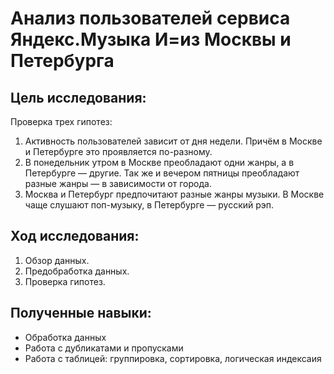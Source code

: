 # Анализ пользователей сервиса Яндекс.Музыка И=из Москвы и Петербурга

## Цель исследования:

Проверка трех гипотез:

1. Активность пользователей зависит от дня недели. Причём в Москве и Петербурге это проявляется по-разному.
2. В понедельник утром в Москве преобладают одни жанры, а в Петербурге — другие. Так же и вечером пятницы преобладают разные жанры — в зависимости от города.
3. Москва и Петербург предпочитают разные жанры музыки. В Москве чаще слушают поп-музыку, в Петербурге — русский рэп.

## Ход исследования:

1. Обзор данных.
2. Предобработка данных.
3. Проверка гипотез.

## Полученные навыки:

* Обработка данных
* Работа с дубликатами и пропусками
* Работа с таблицей: группировка, сортировка, логическая индексаия
